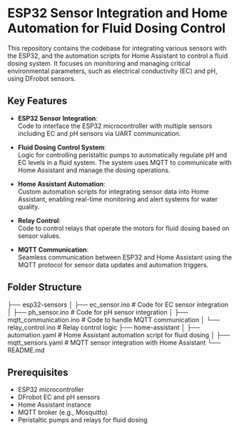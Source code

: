 
# ESP32 Sensor Integration and Home Automation for Fluid Dosing Control

This repository contains the codebase for integrating various sensors with the ESP32, and the automation scripts for Home Assistant to control a fluid dosing system. It focuses on monitoring and managing critical environmental parameters, such as electrical conductivity (EC) and pH, using DFrobot sensors.

## Key Features

- **ESP32 Sensor Integration**:  
  Code to interface the ESP32 microcontroller with multiple sensors including EC and pH sensors via UART communication.
  
- **Fluid Dosing Control System**:  
  Logic for controlling peristaltic pumps to automatically regulate pH and EC levels in a fluid system. The system uses MQTT to communicate with Home Assistant and manage the dosing operations.
  
- **Home Assistant Automation**:  
  Custom automation scripts for integrating sensor data into Home Assistant, enabling real-time monitoring and alert systems for water quality.
  
- **Relay Control**:  
  Code to control relays that operate the motors for fluid dosing based on sensor values.
  
- **MQTT Communication**:  
  Seamless communication between ESP32 and Home Assistant using the MQTT protocol for sensor data updates and automation triggers.

## Folder Structure

├── esp32-sensors │ ├── ec_sensor.ino # Code for EC sensor integration │ ├── ph_sensor.ino # Code for pH sensor integration │ ├── mqtt_communication.ino # Code to handle MQTT communication │ └── relay_control.ino # Relay control logic ├── home-assistant │ ├── automation.yaml # Home Assistant automation script for fluid dosing │ ├── mqtt_sensors.yaml # MQTT sensor integration with Home Assistant └── README.md


## Prerequisites

- ESP32 microcontroller
- DFrobot EC and pH sensors
- Home Assistant instance
- MQTT broker (e.g., Mosquitto)
- Peristaltic pumps and relays for fluid dosing


